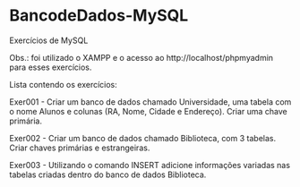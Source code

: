 # BancodeDados-MySQL

Exercícios de MySQL

Obs.: foi utilizado o XAMPP e o acesso ao http://localhost/phpmyadmin para esses exercícios.

Lista contendo os exercícios:

Exer001 - Criar um banco de dados chamado Universidade, uma tabela com o nome Alunos e colunas (RA, Nome, Cidade e Endereço).
Criar uma chave primária.

Exer002 - Criar um banco de dados chamado Biblioteca, com 3 tabelas. Criar chaves primárias e estrangeiras.

Exer003 - Utilizando o comando INSERT adicione informações variadas nas tabelas criadas dentro do banco de dados Biblioteca.
